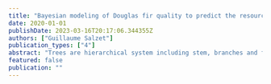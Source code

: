 ```yaml
---
title: "Bayesian modeling of Douglas fir quality to predict the resource of extractable chemical"
date: 2020-01-01
publishDate: 2023-03-16T20:17:06.344355Z
authors: ["Guillaume Salzet"]
publication_types: ["4"]
abstract: "Trees are hierarchical system including stem, branches and foliage. These compartments are linked together by their primary growth and secondary growth. Knottiness is the main factor at tree scale for wood quality. It has high extractive content and contribute to assess the stem economic value. However, the current modelling of this wood propriety faces several methodological difficulties. Using a homogenized database from 5 independent studies, a hierarchical Bayesian structural approach of the growth-branchiness- knottiness, was developed. Data from an automatic knottiness quantification algorithm developed during this study were added. The results validated the effectiveness of a structural quality growth approach within a bayesian hierarchical framework. They form a preliminary set of a complete model verifying the allometric equations obtained in the literature and allowing the simulation of quality according to silvicultural treatments."
featured: false
publication: ""
---
```


